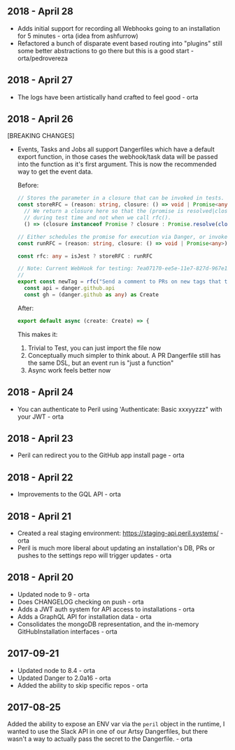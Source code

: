## 2018 - April 28

* Adds initial support for recording all Webhooks going to an installation for 5 minutes - orta (idea from ashfurrow)
* Refactored a bunch of disparate event based routing into "plugins" still some better abstractions to go there but this
  is a good start - orta/pedrovereza

## 2018 - April 27

* The logs have been artistically hand crafted to feel good - orta

## 2018 - April 26

[BREAKING CHANGES]

* Events, Tasks and Jobs all support Dangerfiles which have a default export function, in those cases the webhook/task
  data will be passed into the function as it's first argument. This is now the recommended way to get the event data.

  Before:

  ```ts
  // Stores the parameter in a closure that can be invoked in tests.
  const storeRFC = (reason: string, closure: () => void | Promise<any>) =>
    // We return a closure here so that the (promise is resolved|closure is invoked)
    // during test time and not when we call rfc().
    () => (closure instanceof Promise ? closure : Promise.resolve(closure()))

  // Either schedules the promise for execution via Danger, or invokes closure.
  const runRFC = (reason: string, closure: () => void | Promise<any>) => schedule(closure)

  const rfc: any = isJest ? storeRFC : runRFC

  // Note: Current WebHook for testing: 7ea07170-ee5e-11e7-827d-967e155710e3
  //
  export const newTag = rfc("Send a comment to PRs on new tags that they have been released", async () => {
    const api = danger.github.api
    const gh = (danger.github as any) as Create
  ```

  After:

  ```ts
  export default async (create: Create) => {
  ```

  This makes it:

  1.  Trivial to Test, you can just import the file now
  2.  Conceptually much simpler to think about. A PR Dangerfile still has the same DSL, but an event run is "just a
      function"
  3.  Async work feels better now

## 2018 - April 24

* You can authenticate to Peril using 'Authenticate: Basic xxxyyzzz" with your JWT - orta

## 2018 - April 23

* Peril can redirect you to the GitHub app install page - orta

## 2018 - April 22

* Improvements to the GQL API - orta

## 2018 - April 21

* Created a real staging environment: https://staging-api.peril.systems/ - orta
* Peril is much more liberal about updating an installation's DB, PRs or pushes to the settings repo will trigger
  updates - orta

## 2018 - April 20

* Updated node to 9 - orta
* Does CHANGELOG checking on push - orta
* Adds a JWT auth system for API access to installations - orta
* Adds a GraphQL API for installation data - orta
* Consolidates the mongoDB representation, and the in-memory GitHubInstallation interfaces - orta

## 2017-09-21

* Updated node to 8.4 - orta
* Updated Danger to 2.0a16 - orta
* Added the ability to skip specific repos - orta

## 2017-08-25

Added the ability to expose an ENV var via the `peril` object in the runtime, I wanted to use the Slack API in one of
our Artsy Dangerfiles, but there wasn't a way to actually pass the secret to the Dangerfile. - orta
